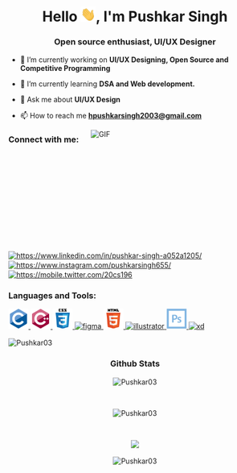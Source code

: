 
<h1 align="center">Hello <img src="https://raw.githubusercontent.com/ABSphreak/ABSphreak/master/gifs/Hi.gif" width="30px">, I'm Pushkar Singh</h1>
<h3 align="center">Open source enthusiast, UI/UX Designer</h3>

- 🔭 I’m currently working on **UI/UX Designing, Open Source and Competitive Programming**

- 🌱 I’m currently learning **DSA and Web development.**

- 💬 Ask me about **UI/UX Design**

- 📫 How to reach me **hpushkarsingh2003@gmail.com**

<img align="right" alt="GIF" src="https://cdn.dribbble.com/users/729829/screenshots/3088470/galshir-pen-tool-creation.gif" width="340" height="240"/>

<h3 align="left">Connect with me:</h3>
<p align="left">
<a href="https://linkedin.com/in/https://www.linkedin.com/in/pushkar-singh-a052a1205/" target="blank"><img align="center" src="https://raw.githubusercontent.com/rahuldkjain/github-profile-readme-generator/master/src/images/icons/Social/linked-in-alt.svg" alt="https://www.linkedin.com/in/pushkar-singh-a052a1205/" height="30" width="40" /></a>
<a href="https://instagram.com/https://www.instagram.com/pushkarsingh655/" target="blank"><img align="center" src="https://raw.githubusercontent.com/rahuldkjain/github-profile-readme-generator/master/src/images/icons/Social/instagram.svg" alt="https://www.instagram.com/pushkarsingh655/" height="30" width="40" /></a>
<a href="https://www..twitter.com/https://mobile.twitter.com/20cs196"  target="blank"><img align="center" src="https://raw.githubusercontent.com/rahuldkjain/github-profile-readme-generator/master/src/images/icons/Social/twitter.svg" alt="https://mobile.twitter.com/20cs196" height="30" width="40" /></a>
</p>

<h3 align="left">Languages and Tools:</h3>
<p align="left"> <a href="https://www.cprogramming.com/" target="_blank"> <img src="https://raw.githubusercontent.com/devicons/devicon/master/icons/c/c-original.svg" alt="c" width="40" height="40"/> </a> <a href="https://www.w3schools.com/cpp/" target="_blank"> <img src="https://raw.githubusercontent.com/devicons/devicon/master/icons/cplusplus/cplusplus-original.svg" alt="cplusplus" width="40" height="40"/> </a> <a href="https://www.w3schools.com/css/" target="_blank"> <img src="https://raw.githubusercontent.com/devicons/devicon/master/icons/css3/css3-original-wordmark.svg" alt="css3" width="40" height="40"/> </a> <a href="https://www.figma.com/" target="_blank"> <img src="https://www.vectorlogo.zone/logos/figma/figma-icon.svg" alt="figma" width="40" height="40"/> </a> <a href="https://www.w3.org/html/" target="_blank"> <img src="https://raw.githubusercontent.com/devicons/devicon/master/icons/html5/html5-original-wordmark.svg" alt="html5" width="40" height="40"/> </a> <a href="https://www.adobe.com/in/products/illustrator.html" target="_blank"> <img src="https://www.vectorlogo.zone/logos/adobe_illustrator/adobe_illustrator-icon.svg" alt="illustrator" width="40" height="40"/> </a> <a href="https://kotlinlang.org" target="_blank"><a href="https://www.photoshop.com/en" target="_blank"> <img src="https://raw.githubusercontent.com/devicons/devicon/master/icons/photoshop/photoshop-line.svg" alt="photoshop" width="40" height="40"/> </a> <a href="https://www.adobe.com/products/xd.html" target="_blank"> <img src="https://cdn.worldvectorlogo.com/logos/adobe-xd.svg" alt="xd" width="40" height="40"/> </a> </p>

<p><img align="center" src="https://github-readme-stats.vercel.app/api/top-langs?username=Pushkar03&show_icons=true&locale=en&layout=compact" alt="Pushkar03" /></p>

<h3 align="center">Github Stats</h3>
<p align="center">
  <img align="center" src="https://github-readme-stats.vercel.app/api?username=Pushkar03&show_icons=true&hide=stars,issues&count_private=true&theme=radical" alt="Pushkar03" />
</p>

<br>

<p align="center">
  <img src="https://github-readme-stats.vercel.app/api/top-langs/?username=Pushkar03&layout=compact&langs_count=10&count_private=true&theme=radical" alt="Pushkar03" />
</p>
<br>

<p align="center">
  <img src="http://github-readme-streak-stats.herokuapp.com?user=Pushkar03&theme=radical" />
</p> 
<p align="center"> <img src="https://komarev.com/ghpvc/?username=Pushkar03" alt="Pushkar03"/>  
</p>
<br>

